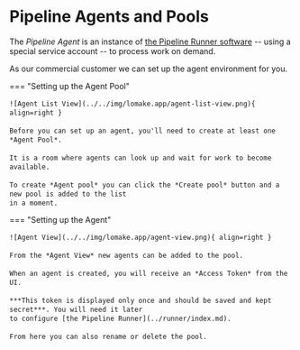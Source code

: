 # Pipeline Agents and Pools

The *Pipeline Agent* is an instance of [the Pipeline Runner software](../runner/index.md) -- using a special 
service account -- to process work on demand.

As our commercial customer we can set up the agent environment for you.

=== "Setting up the Agent Pool"

    ![Agent List View](../../img/lomake.app/agent-list-view.png){ align=right }
    
    Before you can set up an agent, you'll need to create at least one *Agent Pool*.
    
    It is a room where agents can look up and wait for work to become available.
    
    To create *Agent pool* you can click the *Create pool* button and a new pool is added to the list 
    in a moment.

=== "Setting up the Agent"

    ![Agent View](../../img/lomake.app/agent-view.png){ align=right }
    
    From the *Agent View* new agents can be added to the pool.
    
    When an agent is created, you will receive an *Access Token* from the UI. 
    
    ***This token is displayed only once and should be saved and kept secret***. You will need it later 
    to configure [the Pipeline Runner](../runner/index.md).
    
    From here you can also rename or delete the pool.

